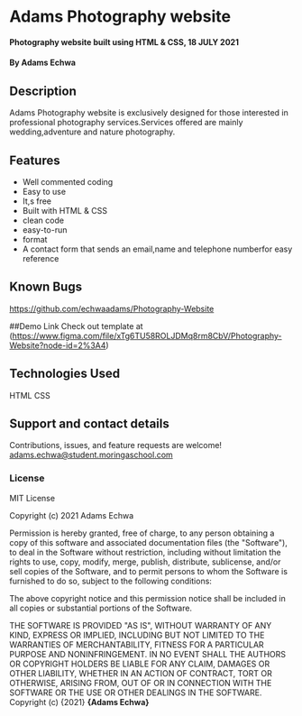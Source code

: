 # Adams Photography website
#### Photography website built using HTML & CSS, 18 JULY 2021
#### By   Adams Echwa
## Description
Adams Photography website is exclusively designed for those interested in professional photography services.Services offered are mainly wedding,adventure and nature photography.

## Features
* Well commented coding
* Easy to use
* It,s free
* Built with HTML & CSS
* clean code
* easy-to-run
* format
* A contact form that sends an email,name and telephone numberfor easy reference


## Known Bugs
https://github.com/echwaadams/Photography-Website


##Demo Link Check out  template at (https://www.figma.com/file/xTg6TU58ROLJDMq8rm8CbV/Photography-Website?node-id=2%3A4)

## Technologies Used
HTML
CSS

## Support and contact details
Contributions, issues, and feature requests are welcome!
adams.echwa@student.moringaschool.com

### License
MIT License

Copyright (c) 2021 Adams Echwa

Permission is hereby granted, free of charge, to any person obtaining a copy
of this software and associated documentation files (the "Software"), to deal
in the Software without restriction, including without limitation the rights
to use, copy, modify, merge, publish, distribute, sublicense, and/or sell
copies of the Software, and to permit persons to whom the Software is
furnished to do so, subject to the following conditions:

The above copyright notice and this permission notice shall be included in all
copies or substantial portions of the Software.

THE SOFTWARE IS PROVIDED "AS IS", WITHOUT WARRANTY OF ANY KIND, EXPRESS OR
IMPLIED, INCLUDING BUT NOT LIMITED TO THE WARRANTIES OF MERCHANTABILITY,
FITNESS FOR A PARTICULAR PURPOSE AND NONINFRINGEMENT. IN NO EVENT SHALL THE
AUTHORS OR COPYRIGHT HOLDERS BE LIABLE FOR ANY CLAIM, DAMAGES OR OTHER
LIABILITY, WHETHER IN AN ACTION OF CONTRACT, TORT OR OTHERWISE, ARISING FROM,
OUT OF OR IN CONNECTION WITH THE SOFTWARE OR THE USE OR OTHER DEALINGS IN THE
SOFTWARE.
Copyright (c) {2021} **{Adams Echwa}**